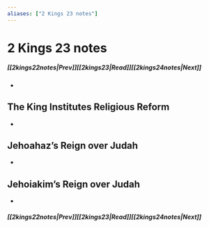 ```yaml
---
aliases: ["2 Kings 23 notes"]
---
```

# 2 Kings 23 notes
##### <span class=arrow-left></span>[[2kings22notes|Prev]]<span class=navigation-separator></span>[[2kings23|Read]]<span class=navigation-separator></span>[[2kings24notes|Next]]<span class=arrow-right></span>
- 
## The King Institutes Religious Reform
- 
## Jehoahaz’s Reign over Judah
- 
## Jehoiakim’s Reign over Judah
- 
##### <span class=arrow-left></span>[[2kings22notes|Prev]]<span class=navigation-separator></span>[[2kings23|Read]]<span class=navigation-separator></span>[[2kings24notes|Next]]<span class=arrow-right></span>